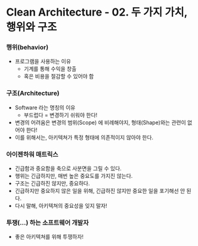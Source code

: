 # Clean Architecture - 02. 두 가지 가치, 행위와 구조

### 행위(behavior)

- 프로그램을 사용하는 이유
    - 기계를 통해 수익을 창출
    - 혹은 비용을 절감할 수 있어야 함

### 구조(Architecture)

- Software 라는 명칭의 이유
    - 부드럽다 = 변경하기 쉬워야 한다!
- 변경의 어려움은 변경의 범위(Scope) 에 비례해야지, 형태(Shape)와는 관련이 없어야 한다!
- 이를 위해서는, 아키텍쳐가 특정 형태에 의존적이지 않아야 한다.

### 아이젠하워 매트릭스

- 긴급함과 중요함을 축으로 사분면을 그릴 수 있다.
- 행위는 긴급하지만, 매번 높은 중요도를 가지진 않는다.
- 구조는 긴급하진 않지만, 중요하다.
- 긴급하지만 중요하지 않은 일을 위해, 긴급하진 않지만 중요한 일을 포기해선 안 된다.
- 다시 말해, 아키텍쳐의 중요성을 잊지 말자!

### 투쟁(...) 하는 소프트웨어 개발자

- 좋은 아키텍쳐를 위해 투쟁하자!